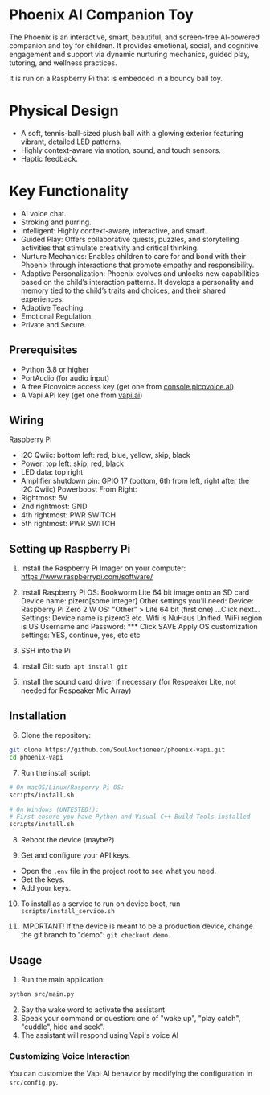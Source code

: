 # Phoenix AI Companion Toy

The Phoenix is an interactive, smart, beautiful, and screen-free AI-powered companion and toy for children. It provides emotional, social, and cognitive engagement and support via dynamic nurturing mechanics, guided play, tutoring, and wellness practices. 

It is run on a Raspberry Pi that is embedded in a bouncy ball toy.


# Physical Design
- A soft, tennis-ball-sized plush ball with a glowing exterior featuring vibrant, detailed LED patterns.
- Highly context-aware via motion, sound, and touch sensors.
- Haptic feedback.


# Key Functionality
- AI voice chat.
- Stroking and purring.
- Intelligent: Highly context-aware, interactive, and smart.
- Guided Play: Offers collaborative quests, puzzles, and storytelling activities that stimulate creativity and critical thinking.
- Nurture Mechanics: Enables children to care for and bond with their Phoenix through interactions that promote empathy and responsibility.
- Adaptive Personalization: Phoenix evolves and unlocks new capabilities based on the child’s interaction patterns. It develops a personality and memory tied to the child’s traits and choices, and their shared experiences.
- Adaptive Teaching.
- Emotional Regulation.
- Private and Secure.


## Prerequisites

- Python 3.8 or higher
- PortAudio (for audio input)
- A free Picovoice access key (get one from [console.picovoice.ai](https://console.picovoice.ai))
- A Vapi API key (get one from [vapi.ai](https://vapi.ai))

## Wiring 
Raspberry Pi
- I2C Qwiic: bottom left: red, blue, yellow, skip, black
- Power: top left: skip, red, black
- LED data: top right
- Amplifier shutdown pin: GPIO 17 (bottom, 6th from left, right after the I2C Qwiic)
Powerboost From Right:
- Rightmost: 5V
- 2nd rightmost: GND
- 4th rightmost: PWR SWITCH
- 5th rightmost: PWR SWITCH


## Setting up Raspberry Pi

1. Install the Raspberry Pi Imager on your computer: https://www.raspberrypi.com/software/
2. Install Raspberry Pi OS: Bookworm Lite 64 bit image onto an SD card
  Device name: pizero[some integer]
  Other settings you'll need: 
  Device: Raspberry Pi Zero 2 W
  OS: "Other" > Lite 64 bit (first one)
  ...Click next... 
  Settings: 
  Device name is pizero3 etc.
  Wifi is NuHaus Unified.
  WiFi region is US
  Username and Password: ***
  Click SAVE
  Apply OS customization settings: YES, continue, yes, etc etc

3. SSH into the Pi
4. Install Git: `sudo apt install git`
5. Install the sound card driver if necessary (for Respeaker Lite, not needed for Respeaker Mic Array)


## Installation

6. Clone the repository:
```bash
git clone https://github.com/SoulAuctioneer/phoenix-vapi.git
cd phoenix-vapi
```

7. Run the install script:
```bash
# On macOS/Linux/Rasperry Pi OS:
scripts/install.sh

# On Windows (UNTESTED!):
# First ensure you have Python and Visual C++ Build Tools installed
scripts/install.sh
```

8. Reboot the device (maybe?)

9. Get and configure your API keys. 
  - Open the `.env` file in the project root to see what you need.
  - Get the keys.
  - Add your keys.

10. To install as a service to run on device boot, run `scripts/install_service.sh`

11. IMPORTANT! If the device is meant to be a production device, change the git branch to "demo": `git checkout demo`.

## Usage

1. Run the main application:
```bash
python src/main.py
```

2. Say the wake word to activate the assistant
3. Speak your command or question: one of "wake up", "play catch", "cuddle", hide and seek".
4. The assistant will respond using Vapi's voice AI

### Customizing Voice Interaction

You can customize the Vapi AI behavior by modifying the configuration in `src/config.py`.
